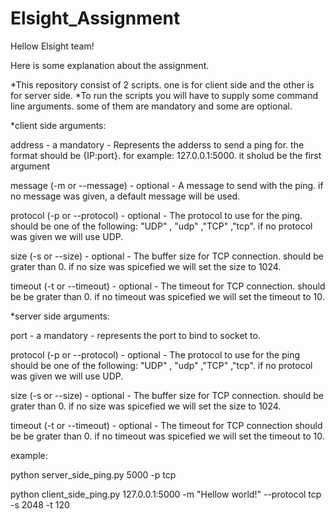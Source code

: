 # Elsight_Assignment

Hellow Elsight team!

Here is some explanation about the assignment. 

*This repository consist of 2 scripts. one is for client side and the other is for server side.
*To run the scripts you will have to supply some command line arguments. some of them are mandatory and some are optional.

*client side arguments:

  address - a mandatory - Represents the adderss to send a ping for. the format should be {IP:port}.
  for example: 127.0.0.1:5000. it sholud be the first argument
  
  message (-m or --message) - optional - A message to send with the ping. if no message was given, a default message will be used.
  
  protocol (-p or --protocol) - optional - The protocol to use for the ping. should be one of the following:
  "UDP" , "udp" ,"TCP" ,"tcp".
  if no protocol was given we will use UDP.
  
  size (-s or --size) - optional - The buffer size for TCP connection. should be grater than 0.
  if no size was spicefied we will set the size to 1024.
  
  timeout (-t or --timeout) - optional - The timeout for TCP connection. should be be grater than 0.
  if no timeout was spicefied we will set the timeout to 10.
  
  
*server side arguments:

  port - a mandatory - represents the port to bind to socket to.
  
  protocol (-p or --protocol) - optional - The protocol to use for the ping should be one of the following:
  "UDP" , "udp" ,"TCP" ,"tcp".
  if no protocol was given we will use UDP.
  
  size (-s or --size) - optional - The buffer size for TCP connection. should be grater than 0.
  if no size was spicefied we will set the size to 1024.
  
  timeout (-t or --timeout) - optional - The timeout for TCP connection should be be grater than 0.
  if no timeout was spicefied we will set the timeout to 10.



  example: 
  
  python server_side_ping.py 5000 -p tcp
  
  python client_side_ping.py 127.0.0.1:5000 -m "Hellow world!"  --protocol tcp -s 2048 -t 120

